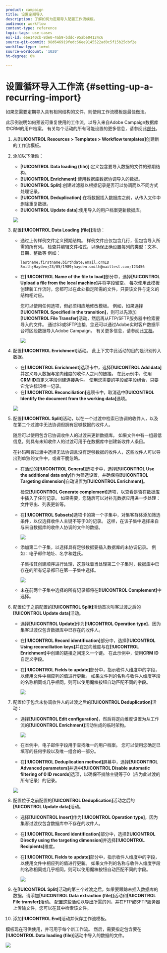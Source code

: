 ```yaml
---
product: campaign
title: 设置定期导入
description: 了解如何为定期导入配置工作流模板。
audience: workflow
content-type: reference
topic-tags: use-cases
exl-id: e6e140cb-8de0-4ab9-bddc-95abe04124c6
source-git-commit: 98d646919fedc66ee9145522ad0c5f15b25dbf2e
workflow-type: tm+mt
source-wordcount: '1020'
ht-degree: 0%

---
```


# 设置循环导入工作流 {#setting-up-a-recurring-import}

如果您需要定期导入具有相同结构的文件，则使用工作流模板是最佳做法。

此示例说明如何预设可重复使用的工作流，以导入来自Adobe Campaign数据库中CRM的用户档案。 有关每个活动的所有可能设置的更多信息，请参阅此[部分](../../workflow/using/about-activities.md)。

1. 从&#x200B;**[!UICONTROL Resources > Templates > Workflow templates]**&#x200B;创建新的工作流模板。
1. 添加以下活动：

   * **[!UICONTROL Data loading (file)]**:定义包含要导入数据的文件的预期结构。
   * **[!UICONTROL Enrichment]**:使用数据库数据协调导入的数据。
   * **[!UICONTROL Split]**:创建过滤器以根据记录是否可以协调而以不同方式处理记录。
   * **[!UICONTROL Deduplication]**:在将数据插入数据库之前，从传入文件中删除重复数据。
   * **[!UICONTROL Update data]**:使用导入的用户档案更新数据库。

   ![](assets/import_template_example0.png)

1. 配置&#x200B;**[!UICONTROL Data Loading (file)]**&#x200B;活动：

   * 通过上传样例文件定义预期结构。 样例文件应仅包含几行，但包含导入所需的所有列。 检查并编辑文件格式，以确保正确设置每列的类型：文本、日期、整数等 例如：

      ```
      lastname;firstname;birthdate;email;crmID
      Smith;Hayden;23/05/1989;hayden.smith@mailtest.com;123456
      ```

   * 在&#x200B;**[!UICONTROL Name of the file to load]**&#x200B;部分中，选择&#x200B;**[!UICONTROL Upload a file from the local machine]**&#x200B;并将字段留空。 每次使用此模板创建新工作流时，您都可以在此处指定所需的文件，只要该文件与定义的结构相对应。

      您可以使用任何选项，但必须相应地修改模板。 例如，如果选择&#x200B;**[!UICONTROL Specified in the transition]**，则可以先添加&#x200B;**[!UICONTROL File Transfer]**&#x200B;活动，然后再从FTP/SFTP服务器中检索要导入的文件。 通过S3或SFTP连接，您还可以通过Adobe实时客户数据平台将区段数据导入Adobe Campaign。 有关更多信息，请参阅此[文档](https://experienceleague.adobe.com/docs/experience-platform/destinations/catalog/email-marketing/adobe-campaign.html)。

      ![](assets/import_template_example1.png)

1. 配置&#x200B;**[!UICONTROL Enrichment]**&#x200B;活动。 此上下文中此活动的目的是识别传入数据。

   * 在&#x200B;**[!UICONTROL Enrichment]**&#x200B;选项卡中，选择&#x200B;**[!UICONTROL Add data]**&#x200B;并定义导入数据与定向维度的收件人之间的链接。 在此示例中，使用&#x200B;**CRM ID**&#x200B;自定义字段创建连接条件。 使用您需要的字段或字段组合，只要它允许标识唯一记录。
   * 在&#x200B;**[!UICONTROL Reconciliation]**&#x200B;选项卡中，取消选中&#x200B;**[!UICONTROL Identify the document from the working data]**&#x200B;选项。

   ![](assets/import_template_example2.png)

1. 配置&#x200B;**[!UICONTROL Split]**&#x200B;活动，以在一个过渡中检索已协调的收件人，以及在第二个过渡中无法协调但拥有足够数据的收件人。

   随后可以使用包含已协调收件人的过渡来更新数据库。 如果文件中有一组最低信息，则具有未知收件人的过渡可用于在数据库中创建新收件人条目。

   在补码叫客过渡中选择无法协调且没有足够数据的收件人，这些收件人可以导出到单独的文件中，或者干脆忽略。

   * 在活动的&#x200B;**[!UICONTROL General]**&#x200B;选项卡中，选择&#x200B;**[!UICONTROL Use the additional data only]**&#x200B;作为筛选设置，并确保将&#x200B;**[!UICONTROL Targeting dimension]**&#x200B;自动设置为&#x200B;**[!UICONTROL Enrichment]**。

      检查&#x200B;**[!UICONTROL Generate complement]**&#x200B;选项，以查看是否在数据库中插入了任何记录。 如果需要，您随后可以对补充数据应用进一步处理：文件导出、列表更新等。

   * 在&#x200B;**[!UICONTROL Subsets]**&#x200B;选项卡的第一个子集中，对集客群体添加筛选条件，以仅选择收件人主键不等于0的记录。 这样，在该子集中选择来自与来自数据库的收件人协调的文件的数据。

      ![](assets/import_template_example3.png)

   * 添加第二个子集，以选择具有足够数据要插入数据库的未协调记录。 例如：电子邮件地址、名字和姓氏。

      子集按其创建顺序进行处理，这意味着当处理第二个子集时，数据库中已存在的所有记录都已在第一子集中选择。

      ![](assets/import_template_example3_2.png)

   * 未在前两个子集中选择的所有记录都将在&#x200B;**[!UICONTROL Complement]**&#x200B;中选择。

1. 配置位于之前配置的&#x200B;**[!UICONTROL Split]**&#x200B;活动首次叫客过渡之后的&#x200B;**[!UICONTROL Update data]**&#x200B;活动。

   * 选择&#x200B;**[!UICONTROL Update]**&#x200B;作为&#x200B;**[!UICONTROL Operation type]**，因为集客过渡仅包含数据库中已存在的收件人。
   * 在&#x200B;**[!UICONTROL Record identification]**&#x200B;部分中，选择&#x200B;**[!UICONTROL Using reconciliation keys]**&#x200B;并在定向维度与在&#x200B;**[!UICONTROL Enrichment]**&#x200B;中创建的链接之间定义一个键。 在此示例中，使用&#x200B;**CRM ID**&#x200B;自定义字段。
   * 在&#x200B;**[!UICONTROL Fields to update]**&#x200B;部分中，指示收件人维度中的字段，以使用文件中相应列的值进行更新。 如果文件列的名称与收件人维度字段的名称相同或几乎相同，则可以使用魔棒按钮自动匹配不同的字段。

      ![](assets/import_template_example6.png)

1. 配置位于包含未协调收件人的过渡之后的&#x200B;**[!UICONTROL Deduplication]**&#x200B;活动：

   * 选择&#x200B;**[!UICONTROL Edit configuration]**，然后将定向维度设置为从工作流的&#x200B;**[!UICONTROL Enrichment]**&#x200B;活动生成的临时架构。

      ![](assets/import_template_example4.png)

   * 在本例中，电子邮件字段用于查找唯一的用户档案。 您可以使用您确定已填写的任何字段以及唯一组合的一部分。
   * 在&#x200B;**[!UICONTROL Deduplication method]**&#x200B;屏幕中，选择&#x200B;**[!UICONTROL Advanced parameters]**&#x200B;并选中&#x200B;**[!UICONTROL Disable automatic filtering of 0 ID records]**&#x200B;选项，以确保不排除主键等于0（应为此过渡的所有记录）的记录。

   ![](assets/import_template_example7.png)

1. 配置位于之前配置的&#x200B;**[!UICONTROL Deduplication]**&#x200B;活动之后的&#x200B;**[!UICONTROL Update data]**&#x200B;活动。

   * 选择&#x200B;**[!UICONTROL Insert]**&#x200B;作为&#x200B;**[!UICONTROL Operation type]**，因为集客过渡仅包含数据库中不存在的收件人。
   * 在&#x200B;**[!UICONTROL Record identification]**&#x200B;部分中，选择&#x200B;**[!UICONTROL Directly using the targeting dimension]**&#x200B;并选择&#x200B;**[!UICONTROL Recipients]**&#x200B;维度。
   * 在&#x200B;**[!UICONTROL Fields to update]**&#x200B;部分中，指示收件人维度中的字段，以使用文件中相应列的值进行更新。 如果文件列的名称与收件人维度字段的名称相同或几乎相同，则可以使用魔棒按钮自动匹配不同的字段。

      ![](assets/import_template_example8.png)

1. 在&#x200B;**[!UICONTROL Split]**&#x200B;活动的第三个过渡之后，如果要跟踪未插入数据库的数据，请添加&#x200B;**[!UICONTROL Data extraction (file)]**&#x200B;活动和&#x200B;**[!UICONTROL File transfer]**&#x200B;活动。 配置这些活动以导出所需的列，并在FTP或SFTP服务器上传输文件，您可以在其中检索该文件。
1. 添加&#x200B;**[!UICONTROL End]**&#x200B;活动并保存工作流模板。

模板现在可供使用，并可用于每个新工作流。 然后，需要指定包含要在&#x200B;**[!UICONTROL Data loading (file)]**&#x200B;活动中导入的数据的文件。

![](assets/import_template_example9.png)
